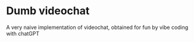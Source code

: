 # Dumb videochat
A very naive implementation of videochat, obtained for fun by vibe coding with chatGPT
